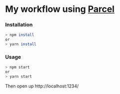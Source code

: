 # My workflow using [Parcel](https://parceljs.org/)

### Installation

```sh
> npm install
or
> yarn install
```

### Usage

```sh
> npm start
or
> yarn start
```
Then open up http://localhost:1234/